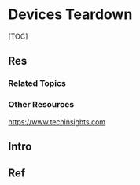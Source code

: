 # Devices Teardown

[TOC]



## Res
### Related Topics


### Other Resources
https://www.techinsights.com



## Intro



## Ref
[iPhone 13 Teardown - Full Disassembly]: https://youtu.be/YPony_9M-SQ?si=fwepfZz89kqJ8Bww
